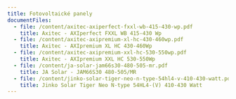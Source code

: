 ```yaml
---
title: Fotovoltaické panely
documentFiles:
  - file: /content/axitec-axiperfect-fxxl-wb-415-430-wp.pdf
    title: Axitec - AXIperfect FXXL WB 415-430 Wp
  - file: /content/axitec-axipremium-xl-hc-430-460wp.pdf
    title: Axitec - AXIpremium XL HC 430-460Wp
  - file: /content/axitec-axipremium-xxl-hc-530-550wp.pdf
    title: Axitec - AXIpremium XXL HC 530-550Wp
  - file: /content/ja-solar-jam66s30-480-505-mr.pdf
    title: JA Solar - JAM66S30 480-505/MR
  - file: /content/jinko-solar-tiger-neo-n-type-54hl4-v-410-430-watt.pdf
    title: Jinko Solar Tiger Neo N-type 54HL4-(V) 410-430 Watt
---
```

